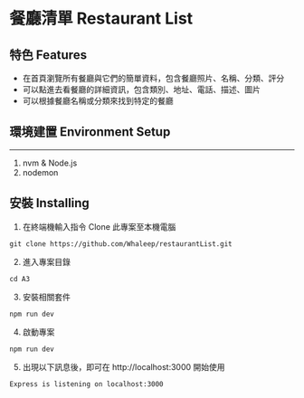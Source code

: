 # 餐廳清單 Restaurant List

## 特色 Features
- 在首頁瀏覽所有餐廳與它們的簡單資料，包含餐廳照片、名稱、分類、評分
- 可以點進去看餐廳的詳細資訊，包含類別、地址、電話、描述、圖片
- 可以根據餐廳名稱或分類來找到特定的餐廳
## 環境建置 Environment Setup
---
1. nvm & Node.js
2. nodemon

## 安裝 Installing
1. 在終端機輸入指令 Clone 此專案至本機電腦
```
git clone https://github.com/Whaleep/restaurantList.git
```

2. 進入專案目錄
```
cd A3
```
3. 安裝相關套件
```
npm run dev
```
4. 啟動專案
```
npm run dev
```
5. 出現以下訊息後，即可在 http://localhost:3000 開始使用
```
Express is listening on localhost:3000
```
